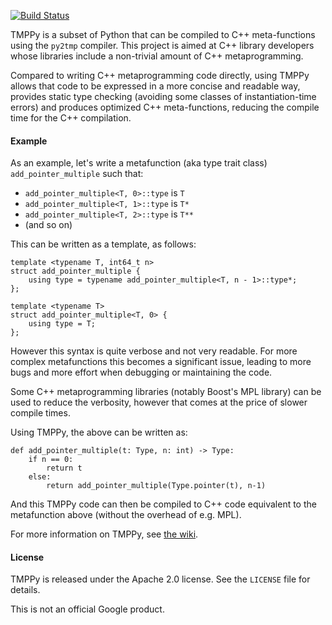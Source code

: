 
[![Build Status](https://img.shields.io/travis/google/tmppy/master.svg?label=Linux/OSX%20build/tests)](https://travis-ci.org/google/tmppy)

TMPPy is a subset of Python that can be compiled to C++ meta-functions using the `py2tmp` compiler.
This project is aimed at C++ library developers whose libraries include a non-trivial amount of C++
metaprogramming.

Compared to writing C++ metaprogramming code directly, using TMPPy allows that code to be expressed in a
more concise and readable way, provides static type checking (avoiding some classes of instantiation-time
errors) and produces optimized C++ meta-functions, reducing the compile time for the C++ compilation.

#### Example

As an example, let's write a metafunction (aka type trait class) `add_pointer_multiple` such that:

* `add_pointer_multiple<T, 0>::type` is `T`
* `add_pointer_multiple<T, 1>::type` is `T*`
* `add_pointer_multiple<T, 2>::type` is `T**`
* (and so on)

This can be written as a template, as follows:

    template <typename T, int64_t n>
    struct add_pointer_multiple {
        using type = typename add_pointer_multiple<T, n - 1>::type*;
    };
    
    template <typename T>
    struct add_pointer_multiple<T, 0> {
        using type = T;
    };

However this syntax is quite verbose and not very readable. For more complex metafunctions this becomes a significant issue, leading to more bugs and more effort when debugging or maintaining the code.

Some C++ metaprogramming libraries (notably Boost's MPL library) can be used to reduce the verbosity, however that comes at the price of slower compile times.

Using TMPPy, the above can be written as:

    def add_pointer_multiple(t: Type, n: int) -> Type:
        if n == 0:
            return t
        else:
            return add_pointer_multiple(Type.pointer(t), n-1)

And this TMPPy code can then be compiled to C++ code equivalent to the metafunction above (without the overhead of e.g. MPL).

For more information on TMPPy, see [the wiki](https://github.com/google/tmppy/wiki).

#### License

TMPPy is released under the Apache 2.0 license. See the `LICENSE` file for details.

This is not an official Google product.

